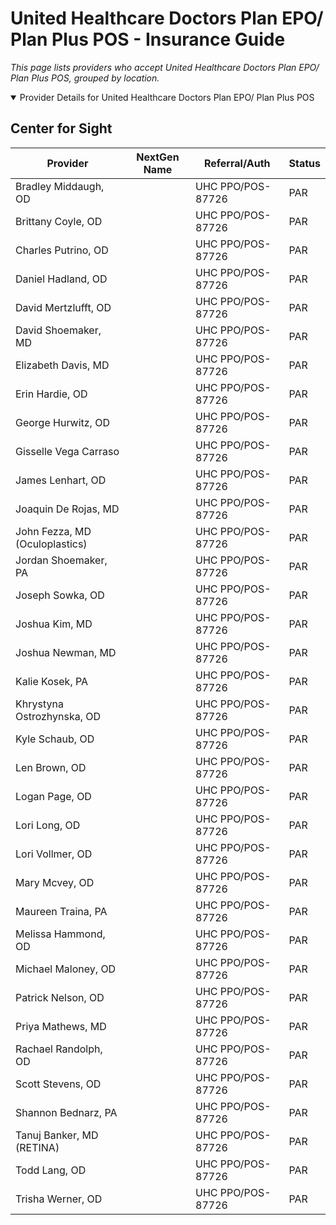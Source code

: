 # United Healthcare Doctors Plan EPO/ Plan Plus POS - Insurance Guide

*This page lists providers who accept United Healthcare Doctors Plan EPO/ Plan Plus POS, grouped by location.*

<details open><summary>Provider Details for United Healthcare Doctors Plan EPO/ Plan Plus POS</summary>

## Center for Sight

| Provider | NextGen Name | Referral/Auth | Status |
|----------|-------------|--------------|--------|
| Bradley Middaugh, OD |  | UHC PPO/POS-87726 | PAR |
| Brittany Coyle, OD |  | UHC PPO/POS-87726 | PAR |
| Charles Putrino, OD |  | UHC PPO/POS-87726 | PAR |
| Daniel Hadland, OD |  | UHC PPO/POS-87726 | PAR |
| David Mertzlufft, OD |  | UHC PPO/POS-87726 | PAR |
| David Shoemaker, MD |  | UHC PPO/POS-87726 | PAR |
| Elizabeth Davis, MD |  | UHC PPO/POS-87726 | PAR |
| Erin Hardie, OD |  | UHC PPO/POS-87726 | PAR |
| George Hurwitz, OD |  | UHC PPO/POS-87726 | PAR |
| Gisselle Vega Carraso |  | UHC PPO/POS-87726 | PAR |
| James Lenhart, OD |  | UHC PPO/POS-87726 | PAR |
| Joaquin De Rojas, MD |  | UHC PPO/POS-87726 | PAR |
| John Fezza, MD (Oculoplastics) |  | UHC PPO/POS-87726 | PAR |
| Jordan Shoemaker, PA |  | UHC PPO/POS-87726 | PAR |
| Joseph Sowka, OD |  | UHC PPO/POS-87726 | PAR |
| Joshua Kim, MD |  | UHC PPO/POS-87726 | PAR |
| Joshua Newman, MD |  | UHC PPO/POS-87726 | PAR |
| Kalie Kosek, PA |  | UHC PPO/POS-87726 | PAR |
| Khrystyna Ostrozhynska, OD |  | UHC PPO/POS-87726 | PAR |
| Kyle Schaub, OD |  | UHC PPO/POS-87726 | PAR |
| Len Brown, OD |  | UHC PPO/POS-87726 | PAR |
| Logan Page, OD |  | UHC PPO/POS-87726 | PAR |
| Lori Long, OD |  | UHC PPO/POS-87726 | PAR |
| Lori Vollmer, OD |  | UHC PPO/POS-87726 | PAR |
| Mary Mcvey, OD |  | UHC PPO/POS-87726 | PAR |
| Maureen Traina, PA |  | UHC PPO/POS-87726 | PAR |
| Melissa Hammond, OD |  | UHC PPO/POS-87726 | PAR |
| Michael Maloney, OD |  | UHC PPO/POS-87726 | PAR |
| Patrick Nelson, OD |  | UHC PPO/POS-87726 | PAR |
| Priya Mathews, MD |  | UHC PPO/POS-87726 | PAR |
| Rachael Randolph, OD |  | UHC PPO/POS-87726 | PAR |
| Scott Stevens, OD |  | UHC PPO/POS-87726 | PAR |
| Shannon Bednarz, PA |  | UHC PPO/POS-87726 | PAR |
| Tanuj Banker, MD (RETINA) |  | UHC PPO/POS-87726 | PAR |
| Todd Lang, OD |  | UHC PPO/POS-87726 | PAR |
| Trisha Werner, OD |  | UHC PPO/POS-87726 | PAR |

</details>


